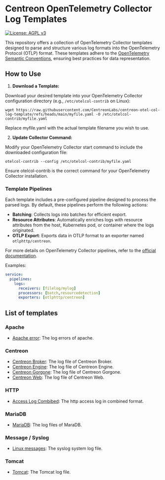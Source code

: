 # Centreon OpenTelemetry Collector Log Templates

[![License: AGPL v3](https://img.shields.io/badge/License-AGPL%20v3-blue.svg)](https://www.gnu.org/licenses/agpl-3.0)

This repository offers a collection of OpenTelemetry Collector templates
designed to parse and structure various log formats into the OpenTelemetry
Protocol (OTLP) format. These templates adhere to the
[OpenTelemetry Semantic Conventions](https://opentelemetry.io/docs/specs/semconv/),
ensuring best practices for data representation.

## How to Use

1. **Download a Template:**

Download your desired template into your OpenTelemetry Collector configuration
directory (e.g., `/etc/otelcol-contrib` on Linux):

```shell
wget https://raw.githubusercontent.com/CentreonLabs/centreon-otel-col-log-template/refs/heads/main/myfile.yaml -O /etc/otelcol-contrib/myfile.yaml
```
Replace myfile.yaml with the actual template filename you wish to use.


2. **Update Collector Command:**

Modify your OpenTelemetry Collector start command to include the downloaded
configuration file:

```shell
otelcol-contrib --config /etc/otelcol-contrib/myfile.yaml
```

Ensure otelcol-contrib is the correct command for your OpenTelemetry Collector
installation.

### Template Pipelines

Each template includes a pre-configured pipeline designed to process the parsed
logs. By default, these pipelines perform the following actions:

* **Batching**: Collects logs into batches for efficient export.
* **Resource Attributes**: Automatically enriches logs with resource attributes from the host, Kubernetes pod, or container where the logs originated.
* **OTLP Export**: Exports data in OTLP format to an exporter named
  `otlphttp/centreon`.

For more details on OpenTelemetry Collector pipelines, refer to the
[official documentation](https://opentelemetry.io/docs/collector/configuration/#pipelines).

Examples:

```yaml
service:
  pipelines:
    logs:
      receivers: [filelog/mylog]
      processors: [batch,resourcedetection]
      exporters: [otlphttp/centreon]
```

## List of templates

### Apache

* [Apache error](file-apache-error.yaml): The log errors of apache.

### Centreon

* [Centreon Broker](file-centreon-broker.yaml): The log file of Centreon Broker.
* [Centreon Engine](file-centreon-engine.yaml): The log file of Centreon Engine.
* [Centreon Gorgone](file-centreon-gorgone.yaml): The log file of Centreon Gorgone.
* [Centreon Web](file-centreon-web.yaml): The log file of Centreon Web.

### HTTP

* [Access Log Combibed](file-httpd-combined.yaml): The http access log in combined format.

### MariaDB

* [MariaDB](file-mariadb.yaml): The log files of MaraDB.

### Message / Syslog

* [Linux messages](file-message.yaml): The syslog system log file.

### Tomcat

* [Tomcat](file-tomcat.yaml): The Tomcat log file.
